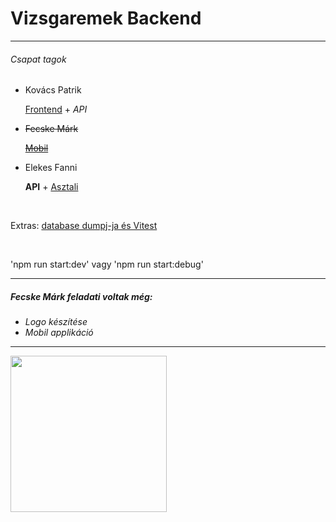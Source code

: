 <h1>Vizsgaremek Backend</h1>
<hr>
<h6>Csapat tagok</h6>
<ul>
    <li>Kovács Patrik
      <p><a href="https://github.com/Patrik3229/Vizsgaremek_Frontend">Frontend</a> + <i>API</i></p>
    </li>
    <s><li>Fecske Márk
      <p><a href="">Mobil</a></p>
    </li></s>
    <li>Elekes Fanni
      <p><b>API</b> + <a href="https://github.com/EFanni05/Vizsgaremek_Asztali">Asztali</a></p>
    </li>
</ul><br>
<p>Extras: <a href="https://github.com/EFanni05/Vizsgaremek_extras">database dumpj-ja és Vitest</a></p><br>
<p>'npm run start:dev' vagy 'npm run start:debug'</p>
<hr>
<h5>Fecske Márk feladati voltak még:</h5>
<i><ul>
  <li>Logo készítése</li>
  <li>Mobil applikáció</li>
</ul></i>
<hr>
<img src="https://i.giphy.com/jmSaWt3akL4Qa5d4J6.webp" height="250">

